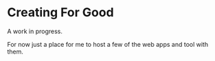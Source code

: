 # Creating For Good

A work in progress.

For now just a place for me to host a few of the web apps and tool with them.
